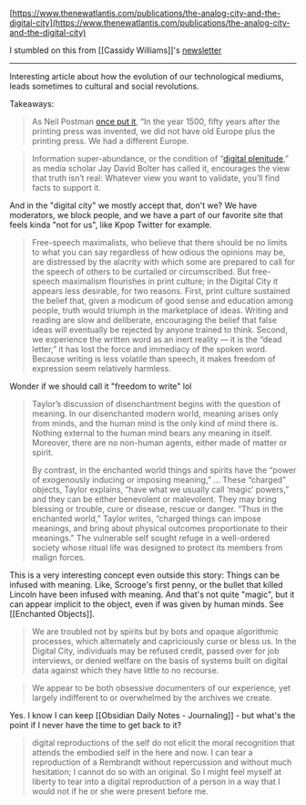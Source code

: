 [https://www.thenewatlantis.com/publications/the-analog-city-and-the-digital-city](https://www.thenewatlantis.com/publications/the-analog-city-and-the-digital-city)

I stumbled on this from [[Cassidy Williams]]'s [newsletter](https://buttondown.email/cassidoo/archive/even-if-youre-on-the-right-track-youll-get-run/)

---

Interesting article about how the evolution of our technological mediums, leads sometimes to cultural and social revolutions.

Takeaways:

> As Neil Postman [once put it](https://www.amazon.com/dp/0679745408/?tag=thenewatl-20), “In the year 1500, fifty years after the printing press was invented, we did not have old Europe plus the printing press. We had a different Europe.

> Information super-abundance, or the condition of “[digital plenitude](https://www.amazon.com/dp/0262039737/?tag=thenewatl-20),” as media scholar Jay David Bolter has called it, encourages the view that truth isn’t real: Whatever view you want to validate, you’ll find facts to support it.

And in the "digital city" we mostly accept that, don't we? We have moderators, we block people, and we have a part of our favorite site that feels kinda "not for us", like Kpop Twitter for example. 

> Free-speech maximalists, who believe that there should be no limits to what you can say regardless of how odious the opinions may be, are distressed by the alacrity with which some are prepared to call for the speech of others to be curtailed or circumscribed. But free-speech maximalism flourishes in print culture; in the Digital City it appears less desirable, for two reasons. First, print culture sustained the belief that, given a modicum of good sense and education among people, truth would triumph in the marketplace of ideas. Writing and reading are slow and deliberate, encouraging the belief that false ideas will eventually be rejected by anyone trained to think. Second, we experience the written word as an inert reality — it is the “dead letter,” it has lost the force and immediacy of the spoken word. Because writing is less volatile than speech, it makes freedom of expression seem relatively harmless.

Wonder if we should call it "freedom to write" lol

> Taylor’s discussion of disenchantment begins with the question of meaning. In our disenchanted modern world, meaning arises only from minds, and the human mind is the only kind of mind there is. Nothing external to the human mind bears any meaning in itself. Moreover, there are no non-human agents, either made of matter or spirit. 
> 
> By contrast, in the enchanted world things and spirits have the “power of exogenously inducing or imposing meaning,” ... These “charged” objects, Taylor explains, “have what we usually call ‘magic’ powers,” and they can be either benevolent or malevolent. They may bring blessing or trouble, cure or disease, rescue or danger. “Thus in the enchanted world,” Taylor writes, “charged things can impose meanings, and bring about physical outcomes proportionate to their meanings.” The vulnerable self sought refuge in a well-ordered society whose ritual life was designed to protect its members from malign forces. 

This is a very interesting concept even outside this story: Things can be infused with meaning. Like, Scrooge's first penny, or the bullet that killed Lincoln have been infused with meaning. And that's not quite "magic",  but it can appear implicit to the object, even if was given by human minds. See [[Enchanted Objects]].

> We are troubled not by spirits but by bots and opaque algorithmic processes, which alternately and capriciously curse or bless us. In the Digital City, individuals may be refused credit, passed over for job interviews, or denied welfare on the basis of systems built on digital data against which they have little to no recourse.

> We appear to be both obsessive documenters of our experience, yet largely indifferent to or overwhelmed by the archives we create.

Yes. I know I can keep [[Obsidian Daily Notes - Journaling]] - but what's the point if I never have the time to get back to it?

> digital reproductions of the self do not elicit the moral recognition that attends the embodied self in the here and now. I can tear a reproduction of a Rembrandt without repercussion and without much hesitation; I cannot do so with an original. So I might feel myself at liberty to tear into a digital reproduction of a person in a way that I would not if he or she were present before me.

